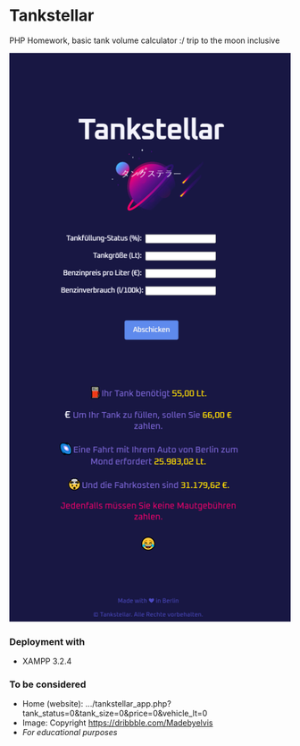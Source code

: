 # Tankstellar

PHP Homework, basic tank volume calculator :/ trip to the moon inclusive

![alt text](https://github.com/lavf/tankstellar/blob/main/tankstellar.png?raw=true)

### Deployment with
* XAMPP 3.2.4

### To be considered
* Home (website): .../tankstellar_app.php?tank_status=0&tank_size=0&price=0&vehicle_lt=0
* Image: Copyright https://dribbble.com/Madebyelvis
* *For educational purposes*
